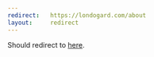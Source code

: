 ```yaml
---
redirect:   https://londogard.com/about
layout:     redirect
---
```


Should redirect to [here](https://londogard.com/about).